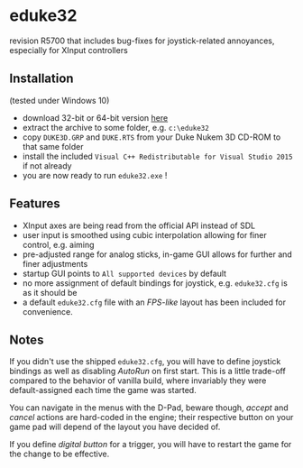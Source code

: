 # eduke32

revision R5700 that includes bug-fixes for joystick-related annoyances, especially for XInput controllers

## Installation
(tested under Windows 10)
- download 32-bit or 64-bit version [here](https://github.com/aybe/eduke32/releases)
- extract the archive to some folder, e.g. `c:\eduke32`
- copy `DUKE3D.GRP` and `DUKE.RTS` from your Duke Nukem 3D CD-ROM to that same folder
- install the included `Visual C++ Redistributable for Visual Studio 2015` if not already
- you are now ready to run `eduke32.exe` !

## Features

- XInput axes are being read from the official API instead of SDL
- user input is smoothed using cubic interpolation allowing for finer control, e.g. aiming
- pre-adjusted range for analog sticks, in-game GUI allows for further and finer adjustments
- startup GUI points to `All supported devices` by default
- no more assignment of default bindings for joystick, e.g. `eduke32.cfg` is as it should be
- a default `eduke32.cfg` file with an *FPS-like* layout has been included for convenience.

## Notes

If you didn't use the shipped `eduke32.cfg`, you will have to define joystick bindings as well as disabling *AutoRun* on first start. This is a little trade-off compared to the behavior of vanilla build, where invariably they were default-assigned each time the game was started.

You can navigate in the menus with the D-Pad, beware though, *accept* and *cancel* actions are hard-coded in the engine; their respective button on your game pad will depend of the layout you have decided of.

If you define *digital button* for a trigger, you will have to restart the game for the change to be effective.
